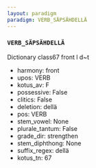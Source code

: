 ```yaml
---
layout: paradigm
paradigm: VERB_SÄPSÄHDELLÄ
---
```

### ` VERB_SÄPSÄHDELLÄ `

Dictionary class67 front l d~t
* harmony: front
* upos: VERB
* kotus_av: F
* possessive: False
* clitics: False
* deletion: dellä
* pos: VERB
* stem_vowel: None
* plurale_tantum: False
* grade_dir: strengthen
* stem_diphthong: None
* suffix_regex: dellä
* kotus_tn: 67
